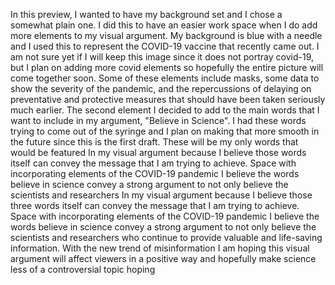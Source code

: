 In this preview, I wanted to have my background set and I chose a somewhat plain one. I did this to have an easier work space when I do add more elements to my visual argument. My background is blue with a needle and I used this to represent the COVID-19 vaccine that recently came out. I am not sure yet if I will keep this image since it does not portray covid-19, but I plan on adding more covid elements so hopefully the entire picture will come together soon. Some of these elements include masks, some data to show the severity of the pandemic, and the repercussions of delaying on preventative and protective measures that should have been taken seriously much earlier.  The second element I decided to add to the main words that I want to include in my argument, "Believe in Science". I had these words trying to come out of the syringe and I plan on making that more smooth in the future since this is the first draft. These will be my only words that would be featured In my visual argument because I believe those words itself can convey the message that I am trying to achieve. Space with incorporating elements of the COVID-19 pandemic I believe the words believe in science convey a strong argument to not only believe the scientists  and researchers In my visual argument because I believe those three words itself can convey the message that I am trying to achieve. Space with incorporating elements of the COVID-19 pandemic I believe the words believe in science convey a strong argument to not only believe the scientists and researchers who continue to provide valuable and life-saving information. With the new trend of misinformation I am hoping this visual argument will affect viewers in a positive way and hopefully make science less of a controversial topic hoping
